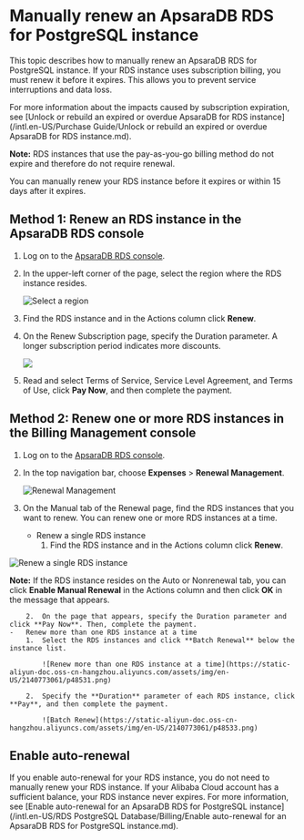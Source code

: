 # Manually renew an ApsaraDB RDS for PostgreSQL instance

This topic describes how to manually renew an ApsaraDB RDS for PostgreSQL instance. If your RDS instance uses subscription billing, you must renew it before it expires. This allows you to prevent service interruptions and data loss.

For more information about the impacts caused by subscription expiration, see [Unlock or rebuild an expired or overdue ApsaraDB for RDS instance](/intl.en-US/Purchase Guide/Unlock or rebuild an expired or overdue ApsaraDB for RDS instance.md).

**Note:** RDS instances that use the pay-as-you-go billing method do not expire and therefore do not require renewal.

You can manually renew your RDS instance before it expires or within 15 days after it expires.

## Method 1: Renew an RDS instance in the ApsaraDB RDS console

1.  Log on to the [ApsaraDB RDS console](https://rds.console.aliyun.com/).
2.  In the upper-left corner of the page, select the region where the RDS instance resides.

    ![Select a region](https://static-aliyun-doc.oss-cn-hangzhou.aliyuncs.com/assets/img/en-US/2150359951/p48527.png)

3.  Find the RDS instance and in the Actions column click **Renew**.
4.  On the Renew Subscription page, specify the Duration parameter. A longer subscription period indicates more discounts.

    ![](https://static-aliyun-doc.oss-cn-hangzhou.aliyuncs.com/assets/img/en-US/3150359951/p11150.png)

5.  Read and select Terms of Service, Service Level Agreement, and Terms of Use, click **Pay Now**, and then complete the payment.

## Method 2: Renew one or more RDS instances in the Billing Management console

1.  Log on to the [ApsaraDB RDS console](https://rds.console.aliyun.com/).
2.  In the top navigation bar, choose **Expenses** \> **Renewal Management**.

    ![Renewal Management](https://static-aliyun-doc.oss-cn-hangzhou.aliyuncs.com/assets/img/en-US/3150359951/p48528.png)

3.  On the Manual tab of the Renewal page, find the RDS instances that you want to renew. You can renew one or more RDS instances at a time.
    -   Renew a single RDS instance
        1.  Find the RDS instance and in the Actions column click **Renew**.

![Renew a single RDS instance](https://static-aliyun-doc.oss-cn-hangzhou.aliyuncs.com/assets/img/en-US/1240367851/p48530.png)

**Note:** If the RDS instance resides on the Auto or Nonrenewal tab, you can click **Enable Manual Renewal** in the Actions column and then click **OK** in the message that appears.

        2.  On the page that appears, specify the Duration parameter and click **Pay Now**. Then, complete the payment.
    -   Renew more than one RDS instance at a time
        1.  Select the RDS instances and click **Batch Renewal** below the instance list.

            ![Renew more than one RDS instance at a time](https://static-aliyun-doc.oss-cn-hangzhou.aliyuncs.com/assets/img/en-US/2140773061/p48531.png)

        2.  Specify the **Duration** parameter of each RDS instance, click **Pay**, and then complete the payment.

            ![Batch Renew](https://static-aliyun-doc.oss-cn-hangzhou.aliyuncs.com/assets/img/en-US/2140773061/p48533.png)


## Enable auto-renewal

If you enable auto-renewal for your RDS instance, you do not need to manually renew your RDS instance. If your Alibaba Cloud account has a sufficient balance, your RDS instance never expires. For more information, see [Enable auto-renewal for an ApsaraDB RDS for PostgreSQL instance](/intl.en-US/RDS PostgreSQL Database/Billing/Enable auto-renewal for an ApsaraDB RDS for PostgreSQL instance.md).

